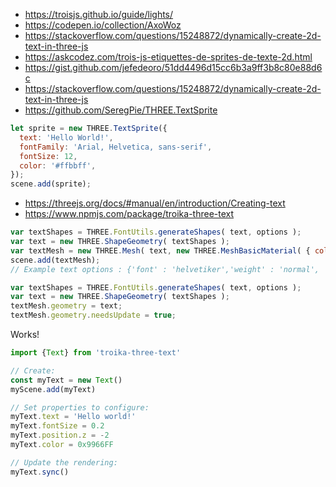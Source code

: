 - https://troisjs.github.io/guide/lights/
- https://codepen.io/collection/AxoWoz
- https://stackoverflow.com/questions/15248872/dynamically-create-2d-text-in-three-js
- https://askcodez.com/trois-js-etiquettes-de-sprites-de-texte-2d.html
- https://gist.github.com/jefedeoro/51dd4496d15cc6b3a9ff3b8c80e88d6c
- https://stackoverflow.com/questions/15248872/dynamically-create-2d-text-in-three-js
- https://github.com/SeregPie/THREE.TextSprite
```js
let sprite = new THREE.TextSprite({
  text: 'Hello World!',
  fontFamily: 'Arial, Helvetica, sans-serif',
  fontSize: 12,
  color: '#ffbbff',
});
scene.add(sprite);
```

- https://threejs.org/docs/#manual/en/introduction/Creating-text
- https://www.npmjs.com/package/troika-three-text
```js
var textShapes = THREE.FontUtils.generateShapes( text, options );
var text = new THREE.ShapeGeometry( textShapes );
var textMesh = new THREE.Mesh( text, new THREE.MeshBasicMaterial( { color: 0xff0000 } ) ) ;
scene.add(textMesh);
// Example text options : {'font' : 'helvetiker','weight' : 'normal', 'style' : 'normal','size' : 100,'curveSegments' : 300};
```
```js
var textShapes = THREE.FontUtils.generateShapes( text, options );
var text = new THREE.ShapeGeometry( textShapes );
textMesh.geometry = text;
textMesh.geometry.needsUpdate = true;
```


Works!
```js
import {Text} from 'troika-three-text'

// Create:
const myText = new Text()
myScene.add(myText)

// Set properties to configure:
myText.text = 'Hello world!'
myText.fontSize = 0.2
myText.position.z = -2
myText.color = 0x9966FF

// Update the rendering:
myText.sync()
```
